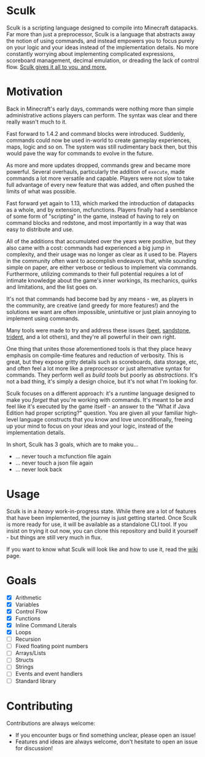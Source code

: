# Sculk
Sculk is a scripting language designed to compile into Minecraft datapacks. Far more than just a preprocessor, Sculk is a language that abstracts away the notion of using commands, and instead empowers you to focus purely on your logic and your ideas instead of the implementation details. No more constantly worrying about implementing complicated expressions, scoreboard management, decimal emulation, or dreading the lack of control flow. [Sculk gives it all to you, and more.](https://github.com/Trivaxy/sculk/wiki)

# Motivation
Back in Minecraft's early days, commands were nothing more than simple administrative actions players can perform. The syntax was clear and there really wasn't much to it.

Fast forward to 1.4.2 and command blocks were introduced. Suddenly, commands could now be used in-world to create gameplay experiences, maps, logic and so on. The system was still rudimentary back then, but this would pave the way for commands to evolve in the future.

As more and more updates dropped, commands grew and became more powerful. Several overhauls, particularly the addition of `execute`, made commands a lot more versatile and capable. Players were not slow to take full advantage of every new feature that was added, and often pushed the limits of what was possible.

Fast forward yet again to 1.13, which marked the introduction of datapacks as a whole, and by extension, mcfunctions. Players finally had a semblance of some form of "scripting" in the game, instead of having to rely on command blocks and redstone, and most importantly in a way that was easy to distribute and use.

All of the additions that accumulated over the years were positive, but they also came with a cost: commands had experienced a big jump in complexity, and their usage was no longer as clear as it used to be. Players in the community often want to accomplish endeavors that, while sounding simple on paper, are either verbose or tedious to implement via commands. Furthermore, utilizing commands to their full potential requires a lot of intimate knowledge about the game's inner workings, its mechanics, quirks and limitations, and the list goes on.

It's not that commands had become bad by any means - we, as players in the community, are creative (and greedy for more features!) and the solutions we want are often impossible, unintuitive or just plain annoying to implement using commands. 

Many tools were made to try and address these issues ([beet](https://github.com/mcbeet/beet), [sandstone](https://github.com/sandstone-mc/sandstone), [trident](https://energyxxer.com/trident/), and a lot others), and they're all powerful in their own right.

One thing that unites those aforementioned tools is that they place heavy emphasis on compile-time features and reduction of verbosity. This is great, but they expose gritty details such as scoreboards, data storage, etc, and often feel a lot more like a preprocessor or just alternative syntax for commands. They perform well as *build tools* but poorly as *abstractions*. It's not a bad thing, it's simply a design choice, but it's  not what I'm looking for.

Sculk focuses on a different approach: it's a *runtime* language designed to make you *forget* that you're working with commands. It's meant to be and feel like it's executed by the game itself - an answer to the "What if Java Edition had proper scripting?" question. You are given all your familiar high-level language constructs that you know and love unconditionally, freeing up your mind to focus on your ideas and your logic, instead of the implementation details.

In short, Sculk has 3 goals, which are to make you...
- ... never touch a mcfunction file again
- ... never touch a json file again
- ... never look back

# Usage

Sculk is in a *heavy* work-in-progress state. While there are a lot of features that have been implemented, the journey is just getting started.
Once Sculk is more ready for use, it will be available as a standalone CLI tool. If you insist on trying it out now, you can clone this repository and build it yourself - but things are still very much in flux.

If you want to know what Sculk will look like and how to use it, read the [wiki](https://github.com/Trivaxy/sculk/wiki) page.

# Goals
- [x] Arithmetic
- [x] Variables
- [x] Control Flow
- [x] Functions
- [x] Inline Command Literals
- [x] Loops
- [ ] Recursion
- [ ] Fixed floating point numbers
- [ ] Arrays/Lists
- [ ] Structs
- [ ] Strings
- [ ] Events and event handlers
- [ ] Standard library

# Contributing
Contributions are always welcome:
- If you encounter bugs or find something unclear, please open an issue!
- Features and ideas are always welcome, don't hesitate to open an issue for discussion!
